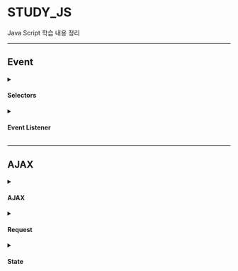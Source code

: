 # STUDY_JS
Java Script 학습 내용 정리


---

## Event

<details><summary><h4>Selectors</h4></summary>

- `document.querySelector("element");`  
  - 해당 JS 문서를 참조하는 HTML 문서 `document` 에 대하여,
  - 메소드 `querySelector` 은 `document` 의 요소 `element` 를 지목함
  
  - `element` 작성 형식은 다음과 같음
    - 전체 지목 시 `*` 을 기입함
    - 특정 태그 지목 시 해당 태그명을 기입함
    - 특정 클래스값 `className` 지목 시 `.className` 를 기입함
    - 특정 아이디값 `idName` 지목 시 `#idName` 을 기입함

- `document.querySelector("element0, element1, element2, ...");`
  - 해당 JS 문서를 참조하는 HTML 문서 `document` 에 대하여,
  - 메소드 `querySelectorall` 은 `document` 의 요소 `element0`, `element1`, `element2`, ... 를 지목함
  - `querySelectorall` 과 달리 여러 요소를 동시에 선택할 수 있음

- `document.getElementsByTagName("tagName");`  
  - 해당 JS 문서를 참조하는 HTML 문서 `document` 에 대하여,
  - 메소드 `getElementsByTagName` 은 `document` 의 태그 `tagName` 을 지목함
  
- `document.getElementsByClassName("className")[idx];`
  - 해당 JS 문서를 참조하는 HTML 문서 `document` 에 대하여,
  - 메소드 `getElementsByClassName` 은 `document` 의 클래스값 `className` 을 지목함
  - 특정 순번만 선택하고자 하는 경우 해당 순번을 `idx` 에 기입함
  
- `document.getElementsById("idName");`
  - 해당 JS 문서를 참조하는 HTML 문서 `document` 에 대하여,
  - 메소드 `getElementsById` 는 `document` 의 아이디값 `idName` 을 지목함

</details>

<details><summary><h4>Event Listener</h4></summary>
  
- `element.addEventListener("event", function);`  
  - Selector 을 통해 지목된 HTML 요소 `element` 에 대하여,
  - 메소드 `addEventListener` 은 이벤트 `event` 발생 시 함수 `function` 을 발생시킴
  - 이벤트 목록은 아래와 같음

    <table>
  <tr>
    <th>이벤트</th>
    <th>내용</th>
  </tr>
  <tr>
    <td>click</td>
    <td>해당 HTML 요소 클릭 시 이벤트 발생</td>
  </tr>
  <tr>
    <td>mouseover</td>
    <td>마우스 포인터가 HTML 요소 위에 위치할 시 이벤트 발생</td>
  </tr>
  <tr>
    <td>mouseout</td>
    <td>마우스 포인터가 해당 HTML 요소 범위에서 벗어났을 시 이벤트 발생</td>
  </tr>
  <tr>
    <td>mousedown</td>
    <td>해당 HTML 요소를 클릭한 상태에서 손을 떼지 않고 드래그할 시 이벤트 발생</td>
  </tr>  
  <tr>
    <td>mouseup</td>
    <td>해당 HTML 요소를 클릭한 상태에서 드래그 후 손을 뗐을 때 이벤트 발생</td>
  </tr>
  <tr>
    <td>mousemove</td>
    <td>마우스 포인터 이동 시 이벤트 발생</td>
  </tr>
  <tr>
    <td>focus</td>
    <td>해당 HTML 요소에 초점을 맞췄을 시 이벤트 발생</td>
  </tr>
  <tr>
    <td>blur</td>
    <td>해당 HTML 요소에서 초점이 벗어났을 시 이벤트 발생</td>
  </tr>
  <tr>
    <td>keypress</td>
    <td>키를 누르는 순간 이벤트 발생 및 지속</td>
  </tr>
  <tr>
    <td>keydown</td>
    <td>키를 누를 시 이벤트 발생</td>
  </tr>
  <tr>
    <td>keyup</td>
    <td>키를 눌렀다가 떼는 순간 이벤트 발생</td>
  </tr>
  <tr>
    <td>load</td>
    <td>웹페이지에서 다운로드할 모든 파일을 다운로드 완료했을 시 이벤트 발생</td>
  </tr>
  <tr>
    <td>resize</td>
    <td>브라우저 창 크기 조절 시 이벤트 발생</td>
  </tr>
  <tr>
    <td>scroll</td>
    <td>웹페이지에 스크롤바가 존재할 경우, 스크롤바를 드래그하거나 키보드, 마우스 등을 활용하여 스크롤할 시 이벤트 발생</td>
  </tr>
  <tr>
    <td>unload</td>
    <td>다른 웹페이지로 이동하거나 브라우저 탭 혹은 창을 종료할 시 이벤트 발생</td>
  </tr>
  <tr>
    <td>change</td>
    <td>Form 태그의 상태 변경 시 이벤트 발생</td>
  </tr>
  
</table>

</details>

---

## AJAX

<details><summary><h4>AJAX</h4></summary>

- **정의**
  - **A**synchronous **J**avaScript **a**nd **X**ML
  - `JavaScrpit` 와 `XML` 을 활용하는 비동기적 정보 교환 기법
  - 최근에는 서버와 클라이언트 간 교환할 데이터 양식으로서 `XML` 보다는 `JSON` 을 선호하는 추세임
  
- **JSON**  
  - **J**ava**S**cropt **O**bject **N**otation
  - 정보(value)에 대한 속성(key)을 쌍따옴표로 감싸는 객체(object)
  - 객체(object) : 속성과 정보가 쌍을 이루는 자료구조로서 python 의 dictionary 와 유사함
 
  - `JSON.stringify(object)`
    - 임의의 객체 `object`에 대하여,
    - `JSON` 의 메소드 `stringify` 는 `object` 의 자료형을 `JSON` 으로 변환한 값을 반환함
  
  - `JSON.parse(json)`
    - 임의의 json `json`에 대하여,
    - `JSON` 의 메소드 `parse` 는 `json` 의 자료형을 객체로 변환함

- 동기와 비동기  
  
</details>

<details><summary><h4>Request</h4></summary>

</details>

<details><summary><h4>State</h4></summary>

<table>
  <tr>
    <th>Value</th>
    <th>State</th>
    <th>Description</th>
  </tr>
  <tr>
    <td>0</td>
    <td>XMLHttpRequest.UNSENT</td>
    <td>객체가 생성된 상태</td>
  </tr>
  <tr>
    <td>1</td>
    <td>XMLHttpRequest.OPENED</td>
    <td>메소드 open 이 호출된 상태</td>
  </tr>
  <tr>
    <td>2</td>
    <td>XMLHttpRequest.HEADERS_RECEIVED</td>
    <td>메소드 send 가 호출된 상태로서 응답 데이터를 받을 준비가 완료됨</td>
  </tr>
  <tr>
    <td>3</td>
    <td>XMLHttpRequest.LOADING</td>
    <td>요청 데이터를 처리 중인 상태로서 응답 데이터를 받는 중임</td>
  </tr>
  <tr>
    <td>4</td>
    <td>XMLHttpRequest.DONE</td>
    <td>응답 데이터를 모두 받아 응답할 준비가 완료된 상태</td>
  </tr>
  
</details>
